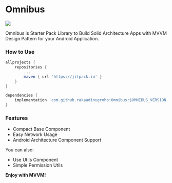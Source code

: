 # Omnibus

[![](https://jitpack.io/v/rakaadinugroho/Omnibus.svg)](https://jitpack.io/#rakaadinugroho/Omnibus)

Omnibus is Starter Pack Library to Build Solid Architecture Apps with MVVM Design Pattern for your Android Application.

### How to Use
```gradle
allprojects {
	repositories {
		...
		maven { url 'https://jitpack.io' }
	}
}
```
```gradle
dependencies {
	implementation 'com.github.rakaadinugroho:Omnibus:$OMNIBUS_VERSION'
}
```
### Features

  - Compact Base Component
  - Easy Network Usage
  - Android Architecture Component Support

You can also:
  - Use Utils Component
  - Simple Permission Utils

**Enjoy with MVVM!**
